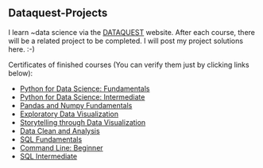 ## Dataquest-Projects
I learn ~data science via the [DATAQUEST](https://www.dataquest.io/) website. After each course, there will be a related project to be completed. I will post my project solutions here. :-)

Certificates of finished courses (You can verify them just by clicking links below):  
- [Python for Data Science: Fundamentals](https://app.dataquest.io/view_cert/F2OA6H67BBW85RQGUEEC/)  
- [Python for Data Science: Intermediate](https://app.dataquest.io/view_cert/B3TSV2INDLMKCLOCFQIK/)  
- [Pandas and Numpy Fundamentals](https://app.dataquest.io/view_cert/QF1C3LEM27I06HUH1YT8/)  
- [Exploratory Data Visualization](https://app.dataquest.io/view_cert/YKQYREFRQHCK5Q8OZTQN/)  
- [Storytelling through Data Visualization](https://app.dataquest.io/view_cert/TX6LTQ3VQJ4CETYXZDK5/)  
- [Data Clean and Analysis](https://app.dataquest.io/view_cert/5JAI98HJYKDKB31LZZ1V/)  
- [SQL Fundamentals](https://app.dataquest.io/view_cert/FFLK2XMS8N8YVXP78S3R/)  
- [Command Line: Beginner](https://app.dataquest.io/view_cert/WUJTDVB9UX3XW6ZAG4CA/)  
- [SQL Intermediate](https://app.dataquest.io/view_cert/T7Z4MJMGINKAL9EE5G5S/)  
